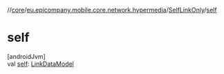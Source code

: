 //[core](../../../index.md)/[eu.epicompany.mobile.core.network.hypermedia](../index.md)/[SelfLinkOnly](index.md)/[self](self.md)

# self

[androidJvm]\
val [self](self.md): [LinkDataModel](../-link-data-model/index.md)
